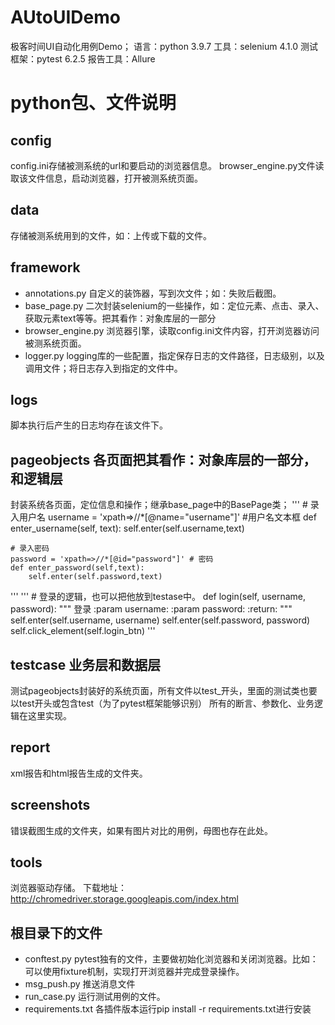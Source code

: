 # AUtoUIDemo
极客时间UI自动化用例Demo；
语言：python 3.9.7
工具：selenium 4.1.0
测试框架：pytest 6.2.5
报告工具：Allure

# python包、文件说明
## config

config.ini存储被测系统的url和要启动的浏览器信息。
browser_engine.py文件读取该文件信息，启动浏览器，打开被测系统页面。

## data

存储被测系统用到的文件，如：上传或下载的文件。

## framework

- annotations.py 自定义的装饰器，写到次文件；如：失败后截图。
- base_page.py 二次封装selenium的一些操作，如：定位元素、点击、录入、获取元素text等等。把其看作：对象库层的一部分
- browser_engine.py 浏览器引擎，读取config.ini文件内容，打开浏览器访问被测系统页面。
- logger.py logging库的一些配置，指定保存日志的文件路径，日志级别，以及调用文件；将日志存入到指定的文件中。

## logs

脚本执行后产生的日志均存在该文件下。

## pageobjects 各页面把其看作：对象库层的一部分，和逻辑层

封装系统各页面，定位信息和操作；继承base_page中的BasePage类；
'''
    # 录入用户名
    username = 'xpath=>//*[@name="username"]' #用户名文本框
    def enter_username(self, text):
        self.enter(self.username,text)

    # 录入密码
    password = 'xpath=>//*[@id="password"]' # 密码
    def enter_password(self,text):
        self.enter(self.password,text)
'''
'''
    # 登录的逻辑，也可以把他放到testase中。
    def login(self, username, password):
        """
        登录
        :param username:
        :param password:
        :return:
        """
        self.enter(self.username, username)
        self.enter(self.password, password)
        self.click_element(self.login_btn)
'''

## testcase 业务层和数据层

测试pageobjects封装好的系统页面，所有文件以test_开头，里面的测试类也要以test开头或包含test（为了pytest框架能够识别）
所有的断言、参数化、业务逻辑在这里实现。


## report
xml报告和html报告生成的文件夹。

## screenshots
错误截图生成的文件夹，如果有图片对比的用例，母图也存在此处。

## tools
浏览器驱动存储。
下载地址：http://chromedriver.storage.googleapis.com/index.html

## 根目录下的文件
- conftest.py pytest独有的文件，主要做初始化浏览器和关闭浏览器。比如：可以使用fixture机制，实现打开浏览器并完成登录操作。
- msg_push.py 推送消息文件
- run_case.py 运行测试用例的文件。
- requirements.txt 各插件版本运行pip install -r requirements.txt进行安装
